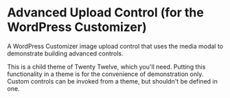 # Advanced Upload Control (for the WordPress Customizer)

A WordPress Customizer image upload control that uses the media modal to demonstrate building advanced controls.

This is a child theme of Twenty Twelve, which you'll need. Putting this functionality in a theme is for the convenience of demonstration only. Custom controls can be invoked from a theme, but shouldn't be defined in one.
